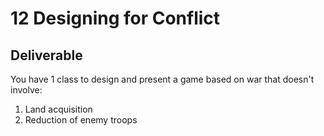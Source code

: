 # 12 Designing for Conflict

## Deliverable

You have 1 class to design and present a game based on war that doesn't involve:

1. Land acquisition
2. Reduction of enemy troops
